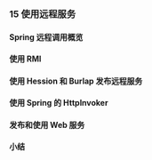 ### 15 使用远程服务
>
#### Spring 远程调用概览
>
#### 使用 RMI
>
#### 使用 Hession 和 Burlap 发布远程服务
>
#### 使用 Spring 的 HttpInvoker
>
#### 发布和使用 Web 服务
>
#### 小结
